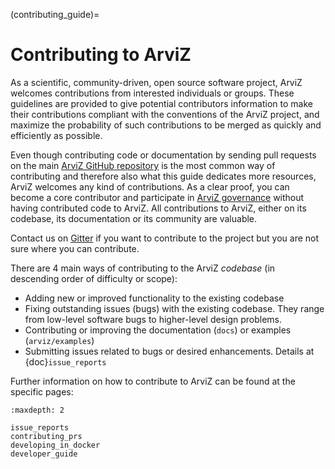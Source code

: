 (contributing_guide)=
# Contributing to ArviZ
As a scientific, community-driven, open source software project,
ArviZ welcomes contributions from interested individuals or groups.
These guidelines are provided to give potential contributors information
to make their contributions compliant with the conventions of the ArviZ project,
and maximize the probability of such contributions to be merged as quickly
and efficiently as possible.

Even though contributing code or documentation by sending pull requests on
the main [ArviZ GitHub repository](https://github.com/arviz-devs/arviz) is the most common way of contributing and
therefore also what this guide dedicates more resources, ArviZ welcomes
any kind of contributions.
As a clear proof, you can become a core contributor and participate in
[ArviZ governance](https://github.com/arviz-devs/arviz/blob/main/GOVERNANCE.md)
without having contributed code to ArviZ.
All contributions to ArviZ, either on its codebase, its documentation
or its community are valuable.

Contact us on [Gitter](https://gitter.im/arviz-devs/community) if you want to
contribute to the project but you are not sure where you can contribute.

There are 4 main ways of contributing to the ArviZ _codebase_
(in descending order of difficulty or scope):

* Adding new or improved functionality to the existing codebase
* Fixing outstanding issues (bugs) with the existing codebase. They range from low-level software bugs to higher-level design problems.
* Contributing or improving the documentation (`docs`) or examples (`arviz/examples`)
* Submitting issues related to bugs or desired enhancements. Details at {doc}`issue_reports`

Further information on how to contribute to ArviZ can be found at the specific pages:

```{toctree}
:maxdepth: 2

issue_reports
contributing_prs
developing_in_docker
developer_guide
```
